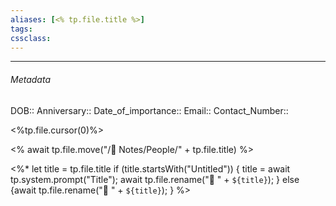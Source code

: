 ```yaml
---
aliases: [<% tp.file.title %>]
tags:
cssclass:
---
```

---

###### Metadata 
DOB::
Anniversary::
Date_of_importance::
Email::
Contact_Number:: 


<%tp.file.cursor(0)%>

<% await tp.file.move("/🌿 Notes/People/" + tp.file.title) %>

<%*
  let title = tp.file.title
  if (title.startsWith("Untitled")) {
    title = await tp.system.prompt("Title");
    await tp.file.rename("👤 " + `${title}`);
  } else {await tp.file.rename("👤 " + `${title}`);
  }
%>